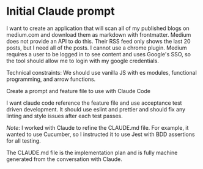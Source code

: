 # Initial Claude prompt

I want to create an application that will scan all of my published blogs on medium.com and download them as markdown
with frontmatter. Medium does not provide an API to do this. Their RSS feed only shows the last 20 posts, but I need all
of the posts. I cannot use a chrome plugin. Medium requires a user to be logged in to see content and uses Google's SSO,
so the tool should allow me to login with my google credentials.

Technical constraints:
We should use vanilla JS with es modules, functional programming, and arrow functions.

Create a prompt and feature file to use with Claude Code

I want claude code reference the feature file and use acceptance test driven development.
It should use eslint and prettier and should fix any linting and style issues after each test passes.

_Note_: I worked with Claude to refine the CLAUDE.md file. For example, it wanted to use Cucumber, so I instructed it to
use Jest with BDD assertions for all testing.

The CLAUDE.md file is the implementation plan and is fully machine generated from the conversation with Claude.
